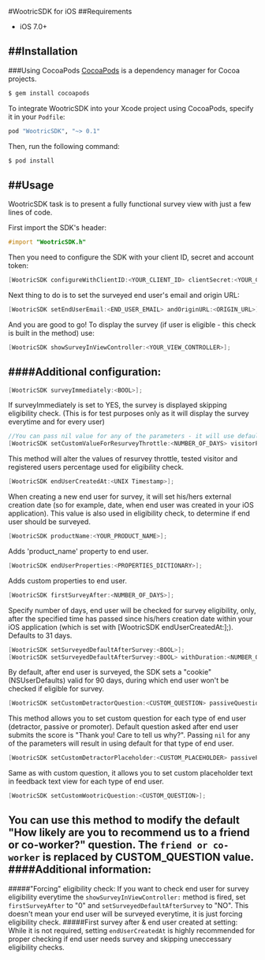 #WootricSDK for iOS
##Requirements
- iOS 7.0+

##Installation
---
###Using CocoaPods
[CocoaPods](http://cocoapods.org) is a dependency manager for Cocoa projects.

```bash
$ gem install cocoapods
```
To integrate WootricSDK into your Xcode project using CocoaPods, specify it in your `Podfile`:
```ruby
pod "WootricSDK", "~> 0.1"
```
Then, run the following command:

```bash
$ pod install
```
##Usage
---
WootricSDK task is to present a fully functional survey view with just a few lines of code.

First import the SDK's header:
```objective-c
#import "WootricSDK.h"
```
Then you need to configure the SDK with your client ID, secret and account token:
```objective-c
[WootricSDK configureWithClientID:<YOUR_CLIENT_ID> clientSecret:<YOUR_CLIENT_SECRET> andAccountToken:<YOUR_TOKEN>];
```
Next thing to do is to set the surveyed end user's email and origin URL:
```objective-c
[WootricSDK setEndUserEmail:<END_USER_EMAIL> andOriginURL:<ORIGIN_URL>];
```
And you are good to go! To display the survey (if user is eligible - this check is built in the method) use:
```objective-c
[WootricSDK showSurveyInViewController:<YOUR_VIEW_CONTROLLER>];
```

####Additional configuration:
---
```objective-c
[WootricSDK surveyImmediately:<BOOL>];
```
If surveyImmediately is set to YES, the survey is displayed skipping eligibility check. (This is for test purposes only as it will display the survey everytime and for every user)

```objective-c
//You can pass nil value for any of the parameters - it will use defaults for eligibility check if you do so.
[WootricSDK setCustomValueForResurveyThrottle:<NUMBER_OF_DAYS> visitorPercentage:<0-100> andRegisteredPercentage:<0-100>];
```
This method will alter the values of resurvey throttle, tested visitor and registered users percentage used for eligibility check.

```objective-c
[WootricSDK endUserCreatedAt:<UNIX Timestamp>];
```
When creating a new end user for survey, it will set his/hers external creation date (so for example, date, when end user was created in your iOS application).
This value is also used in eligibility check, to determine if end user should be surveyed.

```objective-c
[WootricSDK productName:<YOUR_PRODUCT_NAME>];
```
Adds 'product_name' property to end user.

```objective-c
[WootricSDK endUserProperties:<PROPERTIES_DICTIONARY>];
```
Adds custom properties to end user.

```objective-c
[WootricSDK firstSurveyAfter:<NUMBER_OF_DAYS>];
```
Specify number of days, end user will be checked for survey eligibility, only, after the specified time has passed since his/hers creation date within your iOS application (which is set with [WootricSDK endUserCreatedAt:];). Defaults to 31 days.

```objective-c
[WootricSDK setSurveyedDefaultAfterSurvey:<BOOL>];
[WootricSDK setSurveyedDefaultAfterSurvey:<BOOL> withDuration:<NUMBER_OF_DAYS>];
```
By default, after end user is surveyed, the SDK sets a "cookie" (NSUserDefaults) valid for 90 days, during which end user won't be checked if eligible for survey.

```objective-c
[WootricSDK setCustomDetractorQuestion:<CUSTOM_QUESTION> passiveQuestion:<CUSTOM_QUESTION> andPromoterQuestion:<CUSTOM_QUESTION>];
```
This method allows you to set custom question for each type of end user (detractor, passive or promoter). Default question asked after end user submits the score is "Thank you! Care to tell us why?". Passing ```nil``` for any of the parameters will result in using default for that type of end user.

```objective-c
[WootricSDK setCustomDetractorPlaceholder:<CUSTOM_PLACEHOLDER> passivePlaceholder:<CUSTOM_PLACEHOLDER> andPromoterPlaceholder:<CUSTOM_PLACEHOLDER>];
```
Same as with custom question, it allows you to set custom placeholder text in feedback text view for each type of end user.

```objective-c
[WootricSDK setCustomWootricQuestion:<CUSTOM_QUESTION>];
```
You can use this method to modify the default "How likely are you to recommend us to a friend or co-worker?" question. The ```friend or co-worker``` is replaced by CUSTOM_QUESTION value.
####Additional information:
---
#####"Forcing" eligibility check:
If you want to check end user for survey eligibility everytime the ```showSurveyInViewController:``` method is fired, set ```firstSurveyAfter``` to "0" and ```setSurveyedDefaultAfterSurvey``` to "NO". This doesn't mean your end user will be surveyed everytime, it is just forcing eligibility check.
#####First survey after & end user created at setting:
While it is not required, setting ```endUserCreatedAt``` is highly recommended for proper checking if end user needs survey and skipping uneccessary eligibility checks.
